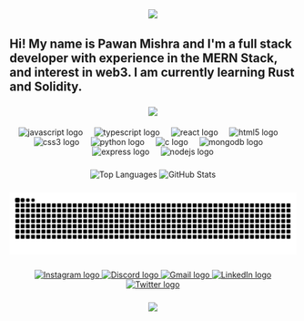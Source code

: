 <div align="center">
  <img height="200" src="https://mir-s3-cdn-cf.behance.net/project_modules/source/79731568097599.5b50bca477735.jpg"  />
</div>

###

<h2 align="left">Hi! My name is Pawan Mishra and I'm a full stack developer with experience in the MERN Stack, and interest in web3. I am currently learning Rust and Solidity.</h2>

###



<div align="center">
  <img height="150" src="https://media1.tenor.com/m/u9PUI2VfXKkAAAAd/vegeta-gifs.gif" />
</div>

<br clear="both">


<div align="center">
  <img src="https://cdn.jsdelivr.net/gh/devicons/devicon/icons/javascript/javascript-original.svg" height="30" alt="javascript logo"  />
  <img width="12" />
  <img src="https://cdn.jsdelivr.net/gh/devicons/devicon/icons/typescript/typescript-original.svg" height="30" alt="typescript logo"  />
  <img width="12" />
  <img src="https://cdn.jsdelivr.net/gh/devicons/devicon/icons/react/react-original.svg" height="30" alt="react logo"  />
  <img width="12" />
  <img src="https://cdn.jsdelivr.net/gh/devicons/devicon/icons/html5/html5-original.svg" height="30" alt="html5 logo"  />
  <img width="12" />
  <img src="https://cdn.jsdelivr.net/gh/devicons/devicon/icons/css3/css3-original.svg" height="30" alt="css3 logo"  />
  <img width="12" />
  <img src="https://cdn.jsdelivr.net/gh/devicons/devicon/icons/python/python-original.svg" height="30" alt="python logo"  />
  <img width="12" />
  <img src="https://cdn.jsdelivr.net/gh/devicons/devicon/icons/c/c-original.svg" height="30" alt="c logo"  />
  <img width="12" />
  <img src="https://cdn.jsdelivr.net/gh/devicons/devicon/icons/mongodb/mongodb-original.svg" height="30" alt="mongodb logo"  />
  <img width="12" />
  <img src="https://cdn.jsdelivr.net/gh/devicons/devicon/icons/express/express-original.svg" height="30" alt="express logo"  />
  <img width="12" />
  <img src="https://cdn.jsdelivr.net/gh/devicons/devicon/icons/nodejs/nodejs-original.svg" height="30" alt="nodejs logo"  />
</div>

###

<div align="center">
  <img height="150" src="https://github-readme-stats.vercel.app/api/top-langs/?username=pmbpgc&layout=compact&theme=tokyonight" alt="Top Languages" />

  <img height="150" src="https://github-readme-stats.vercel.app/api?username=pmbpgc&show_icons=true&theme=tokyonight&count_private=true" alt="GitHub Stats" />

</div>

###
<div align="center">
<img src="https://raw.githubusercontent.com/pmbpgc/pmbpgc/output/snake.svg" alt="Snake animation" />
</div>

###

<div align="center">
  <a href="https://www.instagram.com/pawanm_7" target="_blank">
    <img src="https://img.shields.io/static/v1?message=Instagram&logo=instagram&label=&color=E4405F&logoColor=white&labelColor=&style=for-the-badge" height="35" alt="Instagram logo" />
  </a>
  <a href="https://discordapp.com/users/daluncio9339" target="_blank">
    <img src="https://img.shields.io/static/v1?message=Discord&logo=discord&label=&color=7289DA&logoColor=white&labelColor=&style=for-the-badge" height="35" alt="Discord logo" />
  </a>
  <a href="mailto:f20201971@goa.bits-pilani.ac.in" target="_blank">
    <img src="https://img.shields.io/static/v1?message=Gmail&logo=gmail&label=&color=D14836&logoColor=white&labelColor=&style=for-the-badge" height="35" alt="Gmail logo" />
  </a>
  <a href="https://www.linkedin.com/in/pmbpgc7/ target="_blank">
    <img src="https://img.shields.io/static/v1?message=LinkedIn&logo=linkedin&label=&color=0077B5&logoColor=white&labelColor=&style=for-the-badge" height="35" alt="LinkedIn logo" />
  </a>
  <a href="https://x.com/pawanmishra_7" target="_blank">
    <img src="https://img.shields.io/static/v1?message=Twitter&logo=twitter&label=&color=1DA1F2&logoColor=white&labelColor=&style=for-the-badge" height="35" alt="Twitter logo" />
  </a>
</div>


###

<div align="center">
  <img src="https://profile-counter.glitch.me/pmbpgc/count.svg?"/>
</div>

###



